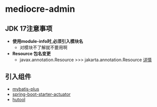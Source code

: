 # mediocre-admin

## JDK 17注意事项
* **使用module-info时,必须引入模块名**
  * 对模块不了解就不要用啊
* **Resource 包名变更** 
  * javax.annotation.Resource >>> jakarta.annotation.Resource [详情](https://jiagoushi.pro/book/export/html/579)
  

## 引入组件
* [mybatis-plus](https://baomidou.com/pages/24112f/)
* [spring-boot-starter-actuator](https://docs.spring.io/spring-boot/docs/3.0.0/actuator-api/htmlsingle/)
* [hutool](https://hutool.cn/)